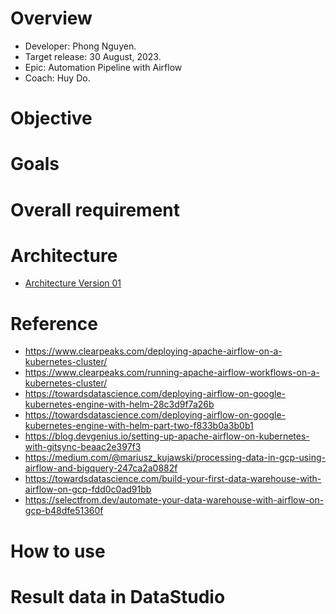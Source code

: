 # Overview
- Developer: Phong Nguyen.
- Target release: 30 August, 2023.
- Epic: Automation Pipeline with Airflow
- Coach: Huy Do.

# Objective


# Goals

# Overall requirement 


# Architecture
- [Architecture Version 01](https://i.imgur.com/dfpjDDR.png)

# Reference
- https://www.clearpeaks.com/deploying-apache-airflow-on-a-kubernetes-cluster/
- https://www.clearpeaks.com/running-apache-airflow-workflows-on-a-kubernetes-cluster/
- https://towardsdatascience.com/deploying-airflow-on-google-kubernetes-engine-with-helm-28c3d9f7a26b
- https://towardsdatascience.com/deploying-airflow-on-google-kubernetes-engine-with-helm-part-two-f833b0a3b0b1
- https://blog.devgenius.io/setting-up-apache-airflow-on-kubernetes-with-gitsync-beaac2e397f3
- https://medium.com/@mariusz_kujawski/processing-data-in-gcp-using-airflow-and-bigquery-247ca2a0882f
- https://towardsdatascience.com/build-your-first-data-warehouse-with-airflow-on-gcp-fdd0c0ad91bb
- https://selectfrom.dev/automate-your-data-warehouse-with-airflow-on-gcp-b48dfe51360f

# How to use


# Result data in DataStudio

